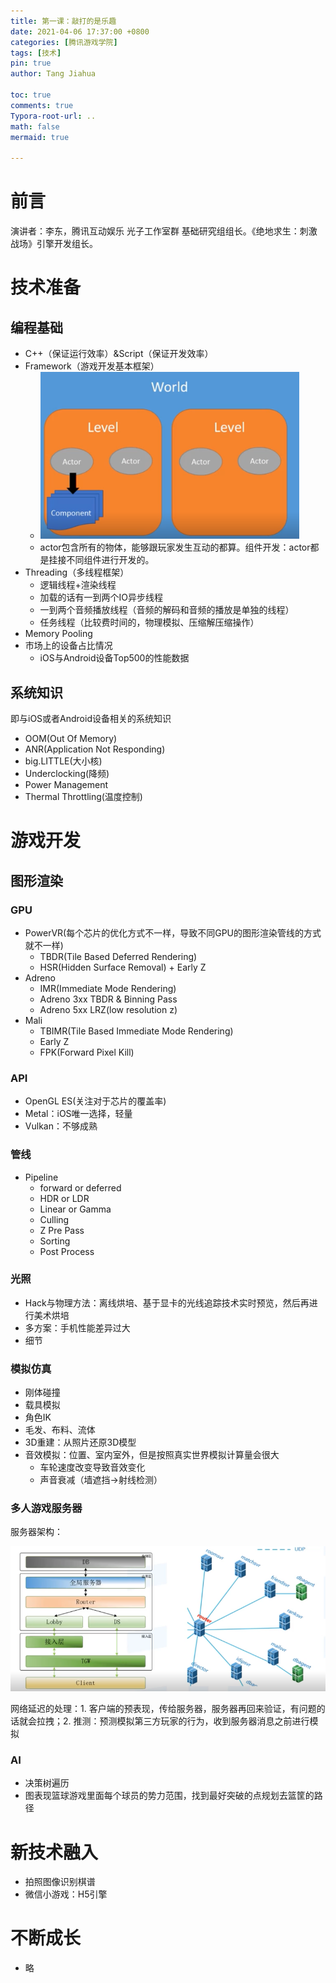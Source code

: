 ```yaml
---
title: 第一课：敲打的是乐趣
date: 2021-04-06 17:37:00 +0800
categories: [腾讯游戏学院]
tags: [技术]
pin: true
author: Tang Jiahua

toc: true
comments: true
Typora-root-url: ..
math: false
mermaid: true

---
```


# 前言

演讲者：李东，腾讯互动娱乐 光子工作室群 基础研究组组长。《绝地求生：刺激战场》引擎开发组长。

# 技术准备

## 编程基础

- C++（保证运行效率）&Script（保证开发效率）
- Framework（游戏开发基本框架）
  - <img src="/assets/blog_res/2021-04-06-qiaodadeshilequ.assets/Screen%20Shot%202021-04-06%20at%2017.39.20.png" alt="Screen Shot 2021-04-06 at 17.39.20" style="zoom:80%;" />
  - actor包含所有的物体，能够跟玩家发生互动的都算。组件开发：actor都是挂接不同组件进行开发的。
- Threading（多线程框架）
  - 逻辑线程+渲染线程
  - 加载的话有一到两个IO异步线程
  - 一到两个音频播放线程（音频的解码和音频的播放是单独的线程）
  - 任务线程（比较费时间的，物理模拟、压缩解压缩操作）
- Memory Pooling
- 市场上的设备占比情况
  - iOS与Android设备Top500的性能数据

## 系统知识

即与iOS或者Android设备相关的系统知识

- OOM(Out Of Memory)
- ANR(Application Not Responding)
- big.LITTLE(大小核)
- Underclocking(降频)
- Power Management
- Thermal Throttling(温度控制)

# 游戏开发

## 图形渲染

### GPU

- PowerVR(每个芯片的优化方式不一样，导致不同GPU的图形渲染管线的方式就不一样)
  - TBDR(Tile Based Deferred Rendering)
  - HSR(Hidden Surface Removal) + Early Z
- Adreno
  - IMR(Immediate Mode Rendering)
  - Adreno 3xx TBDR & Binning Pass
  - Adreno 5xx LRZ(low resolution z)
- Mali
  - TBIMR(Tile Based Immediate Mode Rendering)
  - Early Z
  - FPK(Forward Pixel Kill)

### API

- OpenGL ES(关注对于芯片的覆盖率)
- Metal：iOS唯一选择，轻量
- Vulkan：不够成熟

### 管线

- Pipeline
  - forward or deferred
  - HDR or LDR
  - Linear or Gamma
  - Culling
  - Z Pre Pass
  - Sorting
  - Post Process

### 光照

- Hack与物理方法：离线烘培、基于显卡的光线追踪技术实时预览，然后再进行美术烘培
- 多方案：手机性能差异过大
- 细节

### 模拟仿真

- 刚体碰撞
- 载具模拟
- 角色IK
- 毛发、布料、流体
- 3D重建：从照片还原3D模型
- 音效模拟：位置、室内室外，但是按照真实世界模拟计算量会很大
  - 车轮速度改变导致音效变化
  - 声音衰减（墙遮挡->射线检测）

### 多人游戏服务器

服务器架构：

![Screen Shot 2021-04-06 at 18.54.22](/assets/blog_res/2021-04-06-qiaodadeshilequ.assets/Screen%20Shot%202021-04-06%20at%2018.54.22.png)

网络延迟的处理：1. 客户端的预表现，传给服务器，服务器再回来验证，有问题的话就会拉拽；2. 推测：预测模拟第三方玩家的行为，收到服务器消息之前进行模拟

### AI

- 决策树遍历
- 图表现篮球游戏里面每个球员的势力范围，找到最好突破的点规划去篮筐的路径

# 新技术融入

- 拍照图像识别棋谱
- 微信小游戏：H5引擎

# 不断成长

- 略